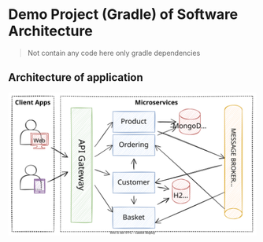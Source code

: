 # Demo Project (Gradle) of Software Architecture
> Not contain any code here only gradle dependencies

## Architecture of application
![](docs/architecture.svg)
